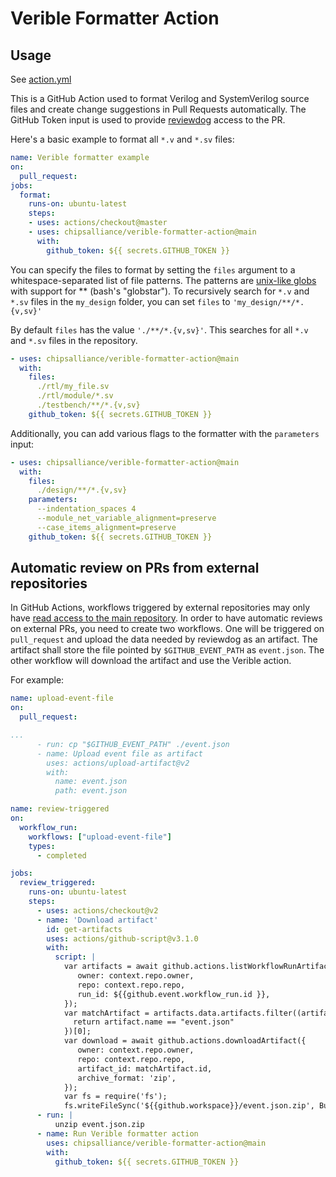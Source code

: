 Verible Formatter Action
========================

Usage
-----

See [action.yml](action.yml)

This is a GitHub Action used to format Verilog and SystemVerilog source files
and create change suggestions in Pull Requests automatically.
The GitHub Token input is used to provide
[reviewdog](https://github.com/reviewdog/reviewdog)
access to the PR.

Here's a basic example to format all ``*.v`` and ``*.sv`` files:

```yaml
name: Verible formatter example
on:
  pull_request:
jobs:
  format:
    runs-on: ubuntu-latest
    steps:
    - uses: actions/checkout@master
    - uses: chipsalliance/verible-formatter-action@main
      with:
        github_token: ${{ secrets.GITHUB_TOKEN }}
```

You can specify the files to format by setting the ``files`` argument to a whitespace-separated list of file patterns.
The patterns are [unix-like globs](https://en.wikipedia.org/wiki/Glob_(programming)#Unix-like) with support for ** (bash's "globstar").
To recursively search for ``*.v`` and ``*.sv`` files in the `my_design` folder, you can set `files` to ``'my_design/**/*.{v,sv}'``

By default ``files`` has the value ``'./**/*.{v,sv}'``. This searches for all ``*.v`` and ``*.sv`` files in the repository.

```yaml
- uses: chipsalliance/verible-formatter-action@main
  with:
    files:
      ./rtl/my_file.sv
      ./rtl/module/*.sv
      ./testbench/**/*.{v,sv}
    github_token: ${{ secrets.GITHUB_TOKEN }}
```

Additionally, you can add various flags to the formatter with the ``parameters`` input:

```yaml
- uses: chipsalliance/verible-formatter-action@main
  with:
    files:
      ./design/**/*.{v,sv}
    parameters:
      --indentation_spaces 4
      --module_net_variable_alignment=preserve
      --case_items_alignment=preserve
    github_token: ${{ secrets.GITHUB_TOKEN }}
```

Automatic review on PRs from external repositories
--------------------------------------------------

In GitHub Actions, workflows triggered by external repositories may only have
[read access to the main repository](https://docs.github.com/en/actions/reference/authentication-in-a-workflow#permissions-for-the-github_token).
In order to have automatic reviews on external PRs, you need to create two workflows.
One will be triggered on ``pull_request`` and upload the data needed by reviewdog as an artifact.
The artifact shall store the file pointed by ``$GITHUB_EVENT_PATH`` as ``event.json``.
The other workflow will download the artifact and use the Verible action.

For example:
```yaml
name: upload-event-file
on:
  pull_request:

...
      - run: cp "$GITHUB_EVENT_PATH" ./event.json
      - name: Upload event file as artifact
        uses: actions/upload-artifact@v2
        with:
          name: event.json
          path: event.json
```

```yaml
name: review-triggered
on:
  workflow_run:
    workflows: ["upload-event-file"]
    types:
      - completed

jobs:
  review_triggered:
    runs-on: ubuntu-latest
    steps:
      - uses: actions/checkout@v2
      - name: 'Download artifact'
        id: get-artifacts
        uses: actions/github-script@v3.1.0
        with:
          script: |
            var artifacts = await github.actions.listWorkflowRunArtifacts({
               owner: context.repo.owner,
               repo: context.repo.repo,
               run_id: ${{github.event.workflow_run.id }},
            });
            var matchArtifact = artifacts.data.artifacts.filter((artifact) => {
              return artifact.name == "event.json"
            })[0];
            var download = await github.actions.downloadArtifact({
               owner: context.repo.owner,
               repo: context.repo.repo,
               artifact_id: matchArtifact.id,
               archive_format: 'zip',
            });
            var fs = require('fs');
            fs.writeFileSync('${{github.workspace}}/event.json.zip', Buffer.from(download.data));
      - run: |
          unzip event.json.zip
      - name: Run Verible formatter action
        uses: chipsalliance/verible-formatter-action@main
        with:
          github_token: ${{ secrets.GITHUB_TOKEN }}
```
